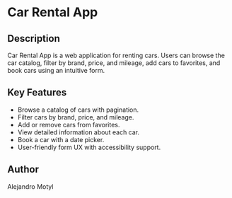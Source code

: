 # Car Rental App

## Description
Car Rental App is a web application for renting cars. Users can browse the car catalog, filter by brand, price, and mileage, add cars to favorites, and book cars using an intuitive form.

## Key Features
- Browse a catalog of cars with pagination.
- Filter cars by brand, price, and mileage.
- Add or remove cars from favorites.
- View detailed information about each car.
- Book a car with a date picker.
- User-friendly form UX with accessibility support.

## Author
Alejandro Motyl
